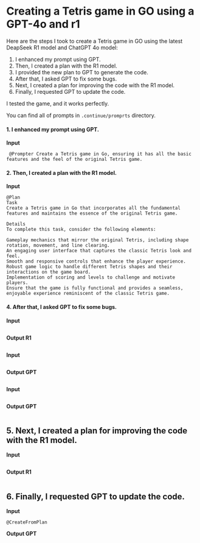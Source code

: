 # Creating a Tetris game in GO using a GPT-4o and r1

Here are the steps I took to create a Tetris game in GO using the latest DeapSeek R1 model and ChatGPT 4o model:

1. I enhanced my prompt using GPT.
2. Then, I created a plan with the R1 model.
3. I provided the new plan to GPT to generate the code.
4. After that, I asked GPT to fix some bugs.
5. Next, I created a plan for improving the code with the R1 model.
6. Finally, I requested GPT to update the code.

I tested the game, and it works perfectly.

You can find all of prompts in `.continue/promprts` directory.

#### 1\. I enhanced my prompt using GPT.

**Input**
```
 @Prompter Create a Tetris game in Go, ensuring it has all the basic features and the feel of the original Tetris game.
```

#### 2\. Then, I created a plan with the R1 model.

**Input**
```
@Plan
Task
Create a Tetris game in Go that incorporates all the fundamental features and maintains the essence of the original Tetris game.

Details
To complete this task, consider the following elements:

Gameplay mechanics that mirror the original Tetris, including shape rotation, movement, and line clearing.
An engaging user interface that captures the classic Tetris look and feel.
Smooth and responsive controls that enhance the player experience.
Robust game logic to handle different Tetris shapes and their interactions on the game board.
Implementation of scoring and levels to challenge and motivate players.
Ensure that the game is fully functional and provides a seamless, enjoyable experience reminiscent of the classic Tetris game.
```

#### 4\. After that, I asked GPT to fix some bugs.

**Input**
```

```

**Output R1**
```

```

**Input**
```

```

**Output GPT**
```

```

**Input**
```

```

**Output GPT**
```

```

## 5\. Next, I created a plan for improving the code with the R1 model.

**Input**
```

```

**Output R1**
```

```

## 6\. Finally, I requested GPT to update the code.

****Input****
```
@CreateFromPlan
```

**Output GPT**
```

```
